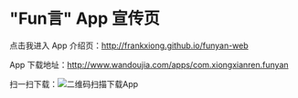 # "Fun言" App 宣传页
点击我进入 App 介绍页：http://frankxiong.github.io/funyan-web

App 下载地址：http://www.wandoujia.com/apps/com.xiongxianren.funyan

扫一扫下载：![二维码扫描下载App](http://www.wandoujia.com/qr?s=5&c=http://www.wandoujia.com/apps/com.xiongxianren.funyan)
